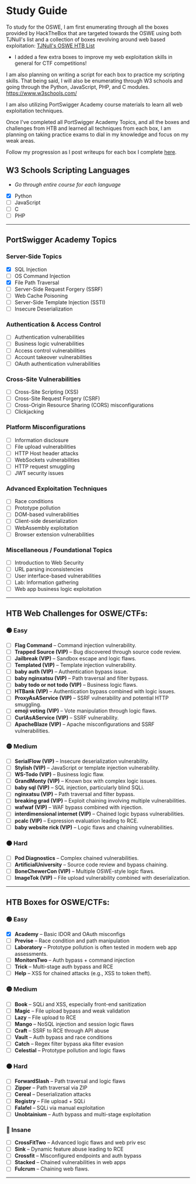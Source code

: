 # Study Guide
To study for the OSWE, I am first enumerating through all the boxes provided by HackTheBox that are targeted towards the OSWE using both TJNull's list and a collection of boxes revolving around web based exploitation:
[TJNull's OSWE HTB List](https://docs.google.com/spreadsheets/u/0/d/1dwSMIAPIam0PuRBkCiDI88pU3yzrqqHkDtBngUHNCw8/htmlview?pli=1#)
- I added a few extra boxes to improve my web exploitation skills in general for CTF competitions!

I am also planning on writing a script for each box to practice my scripting skills. That being said, I will also be enumerating through W3 schools and going through the Python, JavaScript, PHP, and C modules.
https://www.w3schools.com/

I am also utilizing PortSwigger Academy course materials to learn all web exploitation techniques.

Once I've completed all PortSwigger Academy Topics, and all the boxes and challenges from HTB and learned all techniques from each box, I am planning on taking practice exams to dial in my knowledge and focus on my weak areas.

Follow my progression as I post writeups for each box I complete [here](/Writeups/Hack%20The%20Box/).

## W3 Schools Scripting Languages 
- *Go through entire course for each language*
- [x] Python
- [ ] JavaScript
- [ ] C
- [ ] PHP

---

## PortSwigger Academy Topics
### **Server-Side Topics**
- [x] SQL Injection
- [ ] OS Command Injection
- [x] File Path Traversal
- [ ] Server-Side Request Forgery (SSRF)
- [ ] Web Cache Poisoning
- [ ] Server-Side Template Injection (SSTI)
- [ ] Insecure Deserialization

### **Authentication & Access Control**
- [ ] Authentication vulnerabilities
- [ ] Business logic vulnerabilities
- [ ] Access control vulnerabilities
- [ ] Account takeover vulnerabilities
- [ ] OAuth authentication vulnerabilities

### **Cross-Site Vulnerabilities**
- [ ] Cross-Site Scripting (XSS)
- [ ] Cross-Site Request Forgery (CSRF)
- [ ] Cross-Origin Resource Sharing (CORS) misconfigurations
- [ ] Clickjacking

### **Platform Misconfigurations**
- [ ] Information disclosure
- [ ] File upload vulnerabilities
- [ ] HTTP Host header attacks
- [ ] WebSockets vulnerabilities
- [ ] HTTP request smuggling
- [ ] JWT security issues

### **Advanced Exploitation Techniques**
- [ ] Race conditions
- [ ] Prototype pollution
- [ ] DOM-based vulnerabilities
- [ ] Client-side deserialization
- [ ] WebAssembly exploitation
- [ ] Browser extension vulnerabilities

### **Miscellaneous / Foundational Topics**
- [ ] Introduction to Web Security
- [ ] URL parsing inconsistencies
- [ ] User interface-based vulnerabilities
- [ ] Lab: Information gathering
- [ ] Web app business logic exploitation

---
## HTB Web Challenges for OSWE/CTFs:
### 🟢 Easy
- [ ] **Flag Command** – Command injection vulnerability.
- [ ] **Trapped Source (VIP)** – Bug discovered through source code review.
- [ ] **Jailbreak (VIP)** – Sandbox escape and logic flaws.
- [ ] **Templated (VIP)** – Template injection vulnerability.
- [ ] **baby auth (VIP)** – Authentication bypass issue.
- [ ] **baby nginxatsu (VIP)** – Path traversal and filter bypass.
- [ ] **baby todo or not todo (VIP)** – Business logic flaws.
- [ ] **HTBank (VIP)** – Authentication bypass combined with logic issues.
- [ ] **ProxyAsAService (VIP)** – SSRF vulnerability and potential HTTP smuggling.
- [ ] **emoji voting (VIP)** – Vote manipulation through logic flaws.
- [ ] **CurlAsAService (VIP)** – SSRF vulnerability.
- [ ] **ApacheBlaze (VIP)** – Apache misconfigurations and SSRF vulnerabilities.
### 🟡 Medium
- [ ] **SerialFlow (VIP)** – Insecure deserialization vulnerability.
- [ ] **Stylish (VIP)** – JavaScript or template injection vulnerability.
- [ ] **WS-Todo (VIP)** – Business logic flaw.
- [ ] **GrandMonty (VIP)** – Known box with complex logic issues.
- [ ] **baby sql (VIP)** – SQL injection, particularly blind SQLi.
- [ ] **nginxatsu (VIP)** – Path traversal and filter bypass.
- [ ] **breaking grad (VIP)** – Exploit chaining involving multiple vulnerabilities.
- [ ] **wafwaf (VIP)** – WAF bypass combined with injection.
- [ ] **interdimensional internet (VIP)** – Chained logic bypass vulnerabilities.
- [ ] **pcalc (VIP)** – Expression evaluation leading to RCE.
- [ ] **baby website rick (VIP)** – Logic flaws and chaining vulnerabilities.
### 🟠 Hard
- [ ] **Pod Diagnostics** – Complex chained vulnerabilities.
- [ ] **ArtificialUniversity** – Source code review and bypass chaining.
- [ ] **BoneChewerCon (VIP)** – Multiple OSWE-style logic flaws.
- [ ] **ImageTok (VIP)** – File upload vulnerability combined with deserialization.

---

## HTB Boxes for OSWE/CTFs:
### 🟢 **Easy**
- [x] **Academy** – Basic IDOR and OAuth misconfigs
- [ ] **Previse** – Race condition and path manipulation
- [ ] **Laboratory** – Prototype pollution is often tested in modern web app assessments.
- [ ] **MonitorsTwo** – Auth bypass + command injection
- [ ] **Trick** – Multi-stage auth bypass and RCE
- [ ] **Help** – XSS for chained attacks (e.g., XSS to token theft).

### 🟡 **Medium**
- [ ] **Book** – SQLi and XSS, especially front-end sanitization
- [ ] **Magic** – File upload bypass and weak validation
- [ ] **Lazy** – File upload to RCE
- [ ] **Mango** – NoSQL injection and session logic flaws
- [ ] **Craft** – SSRF to RCE through API abuse
- [ ] **Vault** – Auth bypass and race conditions
- [ ] **Catch** – Regex filter bypass aka filter evasion
- [ ] **Celestial** – Prototype pollution and logic flaws
### 🟠 **Hard**
- [ ] **ForwardSlash** – Path traversal and logic flaws
- [ ] **Zipper** – Path traversal via ZIP
- [ ] **Cereal** – Deserialization attacks
- [ ] **Registry** – File upload + SQLi
- [ ] **Falafel** – SQLi via manual exploitation
- [ ] **Unobtainium** – Auth bypass and multi-stage exploitation
### 🔴 **Insane**
- [ ] **CrossFitTwo** – Advanced logic flaws and web priv esc
- [ ] **Sink** – Dynamic feature abuse leading to RCE
- [ ] **Crossfit** – Misconfigured endpoints and auth bypass
- [ ] **Stacked** – Chained vulnerabilities in web apps
- [ ] **Fulcrum** – Chaining web flaws.

---
